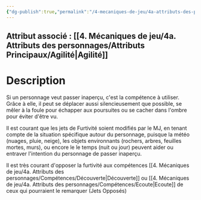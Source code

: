 ```yaml
---
{"dg-publish":true,"permalink":"/4-mecaniques-de-jeu/4a-attributs-des-personnages/competences/furtivite/"}
---
```



## Attribut associé : [[4. Mécaniques de jeu/4a. Attributs des personnages/Attributs Principaux/Agilité\|Agilité]] 

# Description

Si un personnage veut passer inaperçu, c'est la compétence à utiliser. Grâce à elle, il peut se déplacer aussi silencieusement que possible, se mêler à la foule pour échapper aux poursuites ou se cacher dans l'ombre pour éviter d'être vu. 

Il est courant que les jets de Furtivité soient modifiés par le MJ, en tenant compte de la situation spécifique autour du personnage, puisque la météo (nuages, pluie, neige), les objets environnants (rochers, arbres, feuilles mortes, murs), ou encore le le temps (nuit ou jour) peuvent aider ou entraver l'intention du personnage de passer inaperçu. 

Il est très courant d'opposer la furtivité aux compétences [[4. Mécaniques de jeu/4a. Attributs des personnages/Compétences/Découverte\|Découverte]] ou [[4. Mécaniques de jeu/4a. Attributs des personnages/Compétences/Ecoute\|Ecoute]] de ceux qui pourraient le remarquer (Jets Opposés)

